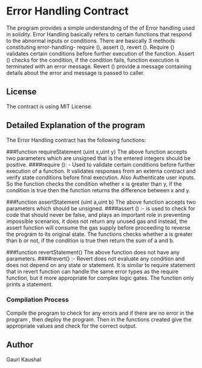 # Error Handling Contract
The program provides a simple understanding of the of Error handling used in solidity. Error Handling basically refers to certain functions that respond to the abnormal inputs or conditions. There are basically 3 methods constituting error-handling- require (), assert (), revert (). 
Require () validates certain conditions before further execution of the function.
Assert () checks for the condition, if the condition fails, function execution is terminated with an error message.
Revert () provide a message containing details about the error and message is passed to caller.	
## License
The contract is using MIT License.
## Detailed Explanation of the program
The Error Handling contract has the following functions:

###function requireStatement (uint x,uint y) 
The above function accepts two parameters which are unsigned that is the entered integers should be positive.
####require (): - Used to validate certain conditions before further execution of a function. It validates responses from an externa contract and verify 
state conditions before final execution. Also Authenticate user inputs.
So the function checks the condition whether x is greater than y, if the condition is true then the function returns the difference between x and y.

###function assertStatement (uint a,uint b)
The above function accepts two parameters which should be unsigned.
####assert () :- is used to check for code that should never be false, and plays an important role in preventing impossible scenarios, 
it does not return any unused gas and instead, the assert function will consume the gas supply before proceeding to reverse the program to its original state.
The functions checks whether a is greater than b or not, if the condition is true then return the sum of a and b.

###function revertStatement()
The above function does not have any parameters.
####revert() :- Revert does not evaluate any condition and does not depend on any state or statement. It is similar to require statement that in revert function 
can handle the same error types as the require function, but it more appropriate for complex logic gates.
The function only prints a statement.

### Compilation Process
Compile the program to check for any errors and if there are no error in the program , then deploy the program.
Then in the functions created give the appropriate values and check for the correct output.

## Author
Gauri Kaushal







